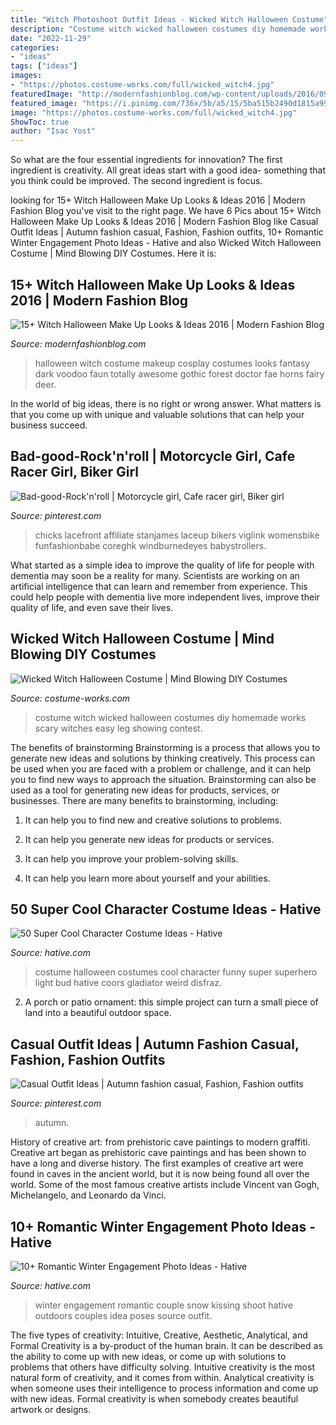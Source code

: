 ```yaml
---
title: "Witch Photoshoot Outfit Ideas - Wicked Witch Halloween Costume"
description: "Costume witch wicked halloween costumes diy homemade works scary witches easy leg showing contest"
date: "2022-11-29"
categories:
- "ideas"
tags: ["ideas"]
images:
- "https://photos.costume-works.com/full/wicked_witch4.jpg"
featuredImage: "http://modernfashionblog.com/wp-content/uploads/2016/09/15-Witch-Halloween-Make-Up-Looks-Ideas-2016-8.jpg"
featured_image: "https://i.pinimg.com/736x/5b/a5/15/5ba515b2490d1815a997c206532d0d5b.jpg"
image: "https://photos.costume-works.com/full/wicked_witch4.jpg"
ShowToc: true
author: "Isac Yost"
---
```



So what are the four essential ingredients for innovation? The first ingredient is creativity. All great ideas start with a good idea- something that you think could be improved. The second ingredient is focus.

	

		
looking for 15+ Witch Halloween Make Up Looks &amp; Ideas 2016 | Modern Fashion Blog you've visit to the right page. We have 6 Pics about 15+ Witch Halloween Make Up Looks &amp; Ideas 2016 | Modern Fashion Blog like Casual Outfit Ideas | Autumn fashion casual, Fashion, Fashion outfits, 10+ Romantic Winter Engagement Photo Ideas - Hative and also Wicked Witch Halloween Costume | Mind Blowing DIY Costumes. Here it is:
		
    
## 15+ Witch Halloween Make Up Looks &amp; Ideas 2016 | Modern Fashion Blog

<img loading=lazy src="http://modernfashionblog.com/wp-content/uploads/2016/09/15-Witch-Halloween-Make-Up-Looks-Ideas-2016-8.jpg" onerror="this.onerror=null;this.src='https://tse1.mm.bing.net/th?id=OIP.ge21C1PwybLPgOJwBRA1egHaLH&amp;pid=15.1';" alt="15+ Witch Halloween Make Up Looks &amp; Ideas 2016 | Modern Fashion Blog">

_Source: modernfashionblog.com_

>halloween witch costume makeup cosplay costumes looks fantasy dark voodoo faun totally awesome gothic forest doctor fae horns fairy deer. 

	

In the world of big ideas, there is no right or wrong answer. What matters is that you come up with unique and valuable solutions that can help your business succeed.

    
## Bad-good-Rock&#039;n&#039;roll | Motorcycle Girl, Cafe Racer Girl, Biker Girl

<img loading=lazy src="https://i.pinimg.com/736x/5b/1c/45/5b1c45a3ab82a5d03d599a6b0c68e819.jpg" onerror="this.onerror=null;this.src='https://tse3.mm.bing.net/th?id=OIP.ggvByqKF8JX2nzkgZy4sigHaLH&amp;pid=15.1';" alt="Bad-good-Rock&#039;n&#039;roll | Motorcycle girl, Cafe racer girl, Biker girl">

_Source: pinterest.com_

>chicks lacefront affiliate stanjames laceup bikers viglink womensbike funfashionbabe coreghk windburnedeyes babystrollers. 

	

What started as a simple idea to improve the quality of life for people with dementia may soon be a reality for many. Scientists are working on an artificial intelligence that can learn and remember from experience. This could help people with dementia live more independent lives, improve their quality of life, and even save their lives.

    
## Wicked Witch Halloween Costume | Mind Blowing DIY Costumes

<img loading=lazy src="https://photos.costume-works.com/full/wicked_witch4.jpg" onerror="this.onerror=null;this.src='https://tse2.mm.bing.net/th?id=OIP.JbLw3gmhmLKEgMdTxlMhkAHaKs&amp;pid=15.1';" alt="Wicked Witch Halloween Costume | Mind Blowing DIY Costumes">

_Source: costume-works.com_

>costume witch wicked halloween costumes diy homemade works scary witches easy leg showing contest. 

	

The benefits of brainstorming
Brainstorming is a process that allows you to generate new ideas and solutions by thinking creatively. This process can be used when you are faced with a problem or challenge, and it can help you to find new ways to approach the situation. Brainstorming can also be used as a tool for generating new ideas for products, services, or businesses.
There are many benefits to brainstorming, including:

1. It can help you to find new and creative solutions to problems.

2. It can help you generate new ideas for products or services.

3. It can help you improve your problem-solving skills.

4. It can help you learn more about yourself and your abilities.

    
## 50 Super Cool Character Costume Ideas - Hative

<img loading=lazy src="https://hative.com/wp-content/uploads/2014/10/super-cool-costume-ideas/47-funny-costume.jpg" onerror="this.onerror=null;this.src='https://tse1.mm.bing.net/th?id=OIP.QpTAJJJJRZa91_Eakj14ZwHaNw&amp;pid=15.1';" alt="50 Super Cool Character Costume Ideas - Hative">

_Source: hative.com_

>costume halloween costumes cool character funny super superhero light bud hative coors gladiator weird disfraz. 

	

2. A porch or patio ornament: this simple project can turn a small piece of land into a beautiful outdoor space. 

    
## Casual Outfit Ideas | Autumn Fashion Casual, Fashion, Fashion Outfits

<img loading=lazy src="https://i.pinimg.com/736x/5b/a5/15/5ba515b2490d1815a997c206532d0d5b.jpg" onerror="this.onerror=null;this.src='https://tse3.mm.bing.net/th?id=OIP.i5mJ2na9_CtMSFql82nsHAHaKZ&amp;pid=15.1';" alt="Casual Outfit Ideas | Autumn fashion casual, Fashion, Fashion outfits">

_Source: pinterest.com_

>autumn. 

	

History of creative art: from prehistoric cave paintings to modern graffiti.
Creative art began as prehistoric cave paintings and has been shown to have a long and diverse history. The first examples of creative art were found in caves in the ancient world, but it is now being found all over the world. Some of the most famous creative artists include Vincent van Gogh, Michelangelo, and Leonardo da Vinci.

    
## 10+ Romantic Winter Engagement Photo Ideas - Hative

<img loading=lazy src="https://hative.com/wp-content/uploads/2014/11/winter-engagement-photo-ideas/1-winter-engagement-photo-ideas.jpg" onerror="this.onerror=null;this.src='https://tse2.mm.bing.net/th?id=OIP.2UMxPygD4JpAX1mOnGW2CgHaLH&amp;pid=15.1';" alt="10+ Romantic Winter Engagement Photo Ideas - Hative">

_Source: hative.com_

>winter engagement romantic couple snow kissing shoot hative outdoors couples idea poses source outfit. 

	

The five types of creativity: Intuitive, Creative, Aesthetic, Analytical, and Formal
Creativity is a by-product of the human brain. It can be described as the ability to come up with new ideas, or come up with solutions to problems that others have difficulty solving. Intuitive creativity is the most natural form of creativity, and it comes from within. Analytical creativity is when someone uses their intelligence to process information and come up with new ideas. Formal creativity is when somebody creates beautiful artwork or designs.

